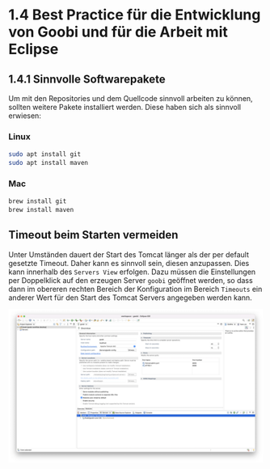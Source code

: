 # 1.4 Best Practice für die Entwicklung von Goobi und für die Arbeit mit Eclipse

## 1.4.1 Sinnvolle Softwarepakete
Um mit den Repositories und dem Quellcode sinnvoll arbeiten zu können, sollten weitere Pakete installiert werden. Diese haben sich als sinnvoll erwiesen:

### Linux

```bash
sudo apt install git
sudo apt install maven
```

### Mac

```bash
brew install git
brew install maven
```


## Timeout beim Starten vermeiden
Unter Umständen dauert der Start des Tomcat länger als der per default gesetzte Timeout. Daher kann es sinnvoll sein, diesen anzupassen. Dies kann innerhalb des `Servers View` erfolgen. Dazu müssen die Einstellungen per Doppelklick auf den erzeugen Server `goobi` geöffnet werden, so dass dann im obereren rechten Bereich der Konfiguration im Bereich `Timeouts` ein anderer Wert für den Start des Tomcat Servers angegeben werden kann.

![Installationsverzeichnis](../../.gitbook/assets/dev_install_27.png)